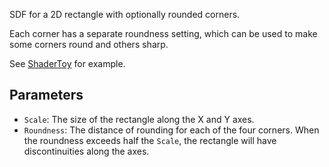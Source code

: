 SDF for a 2D rectangle with optionally rounded corners.

Each corner has a separate roundness setting, which can be used to make some corners round and others sharp.

See [ShaderToy](https://www.shadertoy.com/view/4llXD7) for example.

## Parameters

* `Scale`: The size of the rectangle along the X and Y axes.
* `Roundness`: The distance of rounding for each of the four corners. When the roundness exceeds half the `Scale`, the rectangle will have discontinuities along the axes.